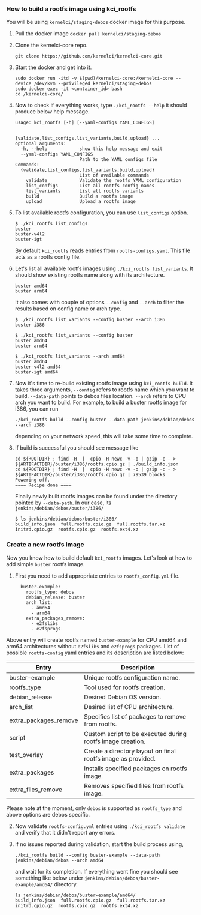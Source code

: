 ### How to build a rootfs image using kci_rootfs

You will be using `kernelci/staging-debos` docker image for this purpose.

1. Pull the docker image `docker pull kernelci/staging-debos`

2. Clone the kernelci-core repo.

    ```
    git clone https://github.com/kernelci/kernelci-core.git
    ```
3. Start the docker and get into it.

   ```
   sudo docker run -itd -v $(pwd)/kernelci-core:/kernelci-core --device /dev/kvm --privileged kernelci/staging-debos
   sudo docker exec -it <container_id> bash
   cd /kernelci-core/
   ```
4. Now to check if everything works, type `./kci_rootfs --help` it should produce below help message.

    ```
    usage: kci_rootfs [-h] [--yaml-configs YAML_CONFIGS]

                      {validate,list_configs,list_variants,build,upload} ...
    optional arguments:
      -h, --help            show this help message and exit
      --yaml-configs YAML_CONFIGS
                            Path to the YAML configs file
    Commands:
      {validate,list_configs,list_variants,build,upload}
                            List of available commands
        validate            Validate the rootfs YAML configuration
        list_configs        List all rootfs config names
        list_variants       List all rootfs variants
        build               Build a rootfs image
        upload              Upload a rootfs image
    ```
5. To list available rootfs configuration, you can use `list_configs` option.

    ```
    $ ./kci_rootfs list_configs
    buster
    buster-v4l2
    buster-igt
    ```
   By default `kci_rootfs` reads entries from `rootfs-configs.yaml`. This file acts as a rootfs config file.

6. Let's list all available rootfs images using `./kci_rootfs list_variants`. It should show existing
rootfs name along with its architecture.

    ```
    buster amd64
    buster arm64
    ```

    It also comes with couple of options `--config` and `--arch` to filter the results based on config name or arch type.

    ```
    $ ./kci_rootfs list_variants --config buster --arch i386
    buster i386

    $ ./kci_rootfs list_variants --config buster
    buster amd64
    buster arm64

    $ ./kci_rootfs list_variants --arch amd64
    buster amd64
    buster-v4l2 amd64
    buster-igt amd64
    ```
7. Now it's time to re-build existing rootfs image using `kci_rootfs build`. It takes three arguments,
`--config` refers to rootfs name which you want to build. `--data-path` points to debos files location.
`--arch` refers to CPU arch you want to build. For example, to build a buster rootfs image for i386,
you can run

    ```
    ./kci_rootfs build --config buster --data-path jenkins/debian/debos --arch i386
    ```

   depending on your network speed, this will take some time to complete.

8. If build is successful you should see message like

    ```
    cd ${ROOTDIR} ; find -H  |  cpio -H newc -v -o | gzip -c - > ${ARTIFACTDIR}/buster/i386/rootfs.cpio.gz | ./build_info.json
    cd ${ROOTDIR} ; find -H  |  cpio -H newc -v -o | gzip -c - > ${ARTIFACTDIR}/buster/i386/rootfs.cpio.gz | 79539 blocks
    Powering off.
    ==== Recipe done ====
    ```
    Finally newly built rootfs images can be found under the directory pointed by `--data-path`. In our case, its `jenkins/debian/debos/buster/i386/`

    ```
    $ ls jenkins/debian/debos/buster/i386/
    build_info.json  full.rootfs.cpio.gz  full.rootfs.tar.xz  initrd.cpio.gz  rootfs.cpio.gz  rootfs.ext4.xz
    ```

### Create a new rootfs image

Now you know how to build default `kci_rootfs` images. Let's look at how to add simple `buster` rootfs image.

1. First you need to add appropriate entries to `rootfs_config.yml` file.

    ```
      buster-example:
        rootfs_type: debos
        debian_release: buster
        arch_list:
          - amd64
          - arm64
        extra_packages_remove:
          - e2fslibs
          - e2fsprogs
    ```

  Above entry will create rootfs named `buster-example` for CPU amd64 and arm64 architectures without `e2fslibs` and  `e2fsprogs` packages. List of possible `rootfs-config` yaml entries and its description are listed below:

  | Entry                 | Description |
  | ----------------------| ----------- |
  | buster-example        | Unique rootfs configuration name. |
  | rootfs_type           | Tool used for rootfs creation. |
  | debian_release        | Desired Debian OS version. |
  | arch_list             | Desired list of CPU architecture. |
  | extra_packages_remove | Specifies list of packages to remove from rootfs. |
  | script                | Custom script to be executed during rootfs image creation. |
  | test_overlay          | Create a directory layout on final rootfs image as provided. |
  | extra_packages        | Installs specified packages on rootfs image. |
  | extra_files_remove    | Removes specified files from rootfs image. |

  Please note at the moment, only `debos` is supported as `rootfs_type` and above options are debos specific.

2. Now validate `rootfs-config.yml` entries using `./kci_rootfs validate` and verify that it didn't report any errors.

3. If no issues reported during validation, start the build process using,

    ```
    ./kci_rootfs build --config buster-example --data-path jenkins/debian/debos --arch amd64
    ```
    and wait for its completion. If everything went fine you should see something like below under `jenkins/debian/debos/buster-example/amd64/` directory.

    ```
    ls jenkins/debian/debos/buster-example/amd64/
    build_info.json  full.rootfs.cpio.gz  full.rootfs.tar.xz  initrd.cpio.gz  rootfs.cpio.gz  rootfs.ext4.xz
    ```

